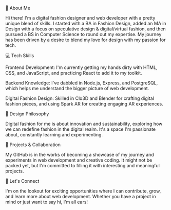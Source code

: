🌟 About Me

Hi there! I'm a digital fashion designer and web developer with a pretty unique blend of skills. I started with a BA in Fashion Design, added an MA in Design with a focus on speculative design & digital/virtual fashion, and then pursued a BS in Computer Science to round out my expertise. My journey has been driven by a desire to blend my love for design with my passion for tech. 

💻 Tech Skills

Frontend Development: I'm currently getting my hands dirty with HTML, CSS, and JavaScript, and practicing React to add it to my toolkit.

Backend Knowledge: I've dabbled in Node.js, Express, and PostgreSQL, which helps me understand the bigger picture of web development.

Digital Fashion Design: Skilled in Clo3D and Blender for crafting digital fashion pieces, and using Spark AR for creating engaging AR experiences.

🎨 Design Philosophy

Digital fashion for me is about innovation and sustainability, exploring how we can redefine fashion in the digital realm. It's a space I'm passionate about, constantly learning and experimenting.

🚀 Projects & Collaboration

My GitHub is in the works of becoming a showcase of my journey and experiments in web development and creative coding. It might not be packed yet, but I'm committed to filling it with interesting and meaningful projects.

🔗 Let's Connect

I'm on the lookout for exciting opportunities where I can contribute, grow, and learn more about web development. Whether you have a project in mind or just want to say hi, I'm all ears!
